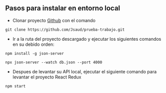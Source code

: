 ## Pasos para instalar en entorno local

- Clonar proyecto [Github](https://github.com/Jsaud/prueba-trabajo) con el comando 

```
git clone https://github.com/Jsaud/prueba-trabajo.git
```

- Ir a la ruta del proyecto descargado y ejecutar los siguientes comandos en su debido orden:
```
npm install -g json-server

npx json-server --watch db.json --port 4000
```

- Despues de levantar su API local, ejecutar el siguiente comando para levantar el proyecto React Redux

```
npm start
```

